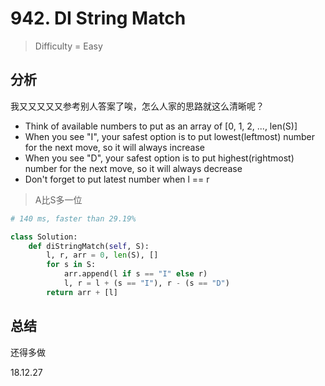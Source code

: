 # 942. DI String Match
> Difficulty = Easy

## 分析

我又又又又又参考别人答案了唉，怎么人家的思路就这么清晰呢？

- Think of available numbers to put as an array of [0, 1, 2, ..., len(S)]
- When you see "I", your safest option is to put lowest(leftmost) number for the next move, so it will always increase
- When you see "D", your safest option is to put highest(rightmost) number for the next move, so it will always decrease
- Don't forget to put latest number when l == r
> A比S多一位

```python
# 140 ms, faster than 29.19%

class Solution:
    def diStringMatch(self, S):
        l, r, arr = 0, len(S), []
        for s in S:
            arr.append(l if s == "I" else r)
            l, r = l + (s == "I"), r - (s == "D")
        return arr + [l]
```


## 总结

还得多做

18.12.27